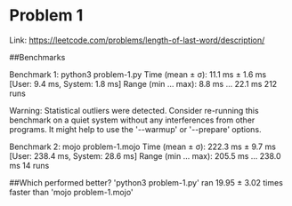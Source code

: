 # Problem 1

Link: https://leetcode.com/problems/length-of-last-word/description/

##Benchmarks

Benchmark 1: python3 problem-1.py
  Time (mean ± σ):      11.1 ms ±   1.6 ms    [User: 9.4 ms, System: 1.8 ms]
  Range (min … max):     8.8 ms …  22.1 ms    212 runs

  Warning: Statistical outliers were detected. Consider re-running this benchmark on a quiet system without any interferences from other programs. It might help to use the '--warmup' or '--prepare' options.

Benchmark 2: mojo problem-1.mojo
  Time (mean ± σ):     222.3 ms ±   9.7 ms    [User: 238.4 ms, System: 28.6 ms]
  Range (min … max):   205.5 ms … 238.0 ms    14 runs

##Which performed better?
  'python3 problem-1.py' ran
   19.95 ± 3.02 times faster than 'mojo problem-1.mojo'

